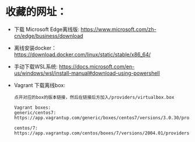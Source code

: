 # 收藏的网址：

- 下载 Microsoft Edge离线版: https://www.microsoft.com/zh-cn/edge/business/download
- 离线安装docker：https://download.docker.com/linux/static/stable/x86_64/
- 手动下载WSL系统: https://docs.microsoft.com/en-us/windows/wsl/install-manual#download-using-powershell
- Vagrant 下载离线box: 
  
  ```
  点开对应的box的版本链接，然后在链接后方加入/providers/virtualbox.box

  Vagrant boxes:
  generic/centos7:
  https://app.vagrantup.com/generic/boxes/centos7/versions/3.0.30/providers/virtualbox.box

  centos/7: 
  https://app.vagrantup.com/centos/boxes/7/versions/2004.01/providers/virtualbox.box
  ```
